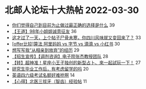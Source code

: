 # 北邮人论坛十大热帖 2022-03-30

- [你们觉得自己到目前为止做过最正确的选择是什么](https://bbs.byr.cn/article/Talking/6335011) 39
- [【王道】98年小姐姐诚意征友](https://bbs.byr.cn/article/Friends/2019577) 36
- [这才过了一天，上个帖子尸骨未寒，你四川风味就又变回来了？](https://bbs.byr.cn/article/Picture/3314921) 33
- [[offer比较]算法 阿里妈妈 vs 字节 vs 滴滴 vs 小红书](https://bbs.byr.cn/article/Job/2160348) 30
- [想写写我“从相亲到放弃”的经历](https://bbs.byr.cn/article/Feeling/3186097) 29
- [【招生宣传】【调剂咨询】电子院张杰教授团队](https://bbs.byr.cn/article/AimGraduate/1215319) 28
- [【转】超神准！星座小王子独创的新型占卜、來一起試玩一下！](https://bbs.byr.cn/article/Constellations/326533) 27
- [研究生毕业工作后，有考虑留学的吗](https://bbs.byr.cn/article/WorkLife/1183759) 20
- [英语四六级考试名额好难抢啊](https://bbs.byr.cn/article/Henan/390134) 14
- [【心得】北医三拔牙（智齿）经验帖](https://bbs.byr.cn/article/Health/228352) 11


